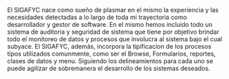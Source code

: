 El SIGAFYC nace como sueño de plasmar en el mismo la experiencia y las necesidades detectadas a lo largo de toda mi trayectoria como desarrollador y gestor de software. En el mismo hemos incluido todo un sistema de auditoria y seguridad de sistema que tiene por objetivo brindar todo el monitoreo de datos y procesos que involucra al sistema bajo el cual subyace. El SIGAFYC, además, incorpora la tipificacion de los procesos tipos utilizados comunmente, como ser el Browse, Formularios, reportes, clases de datos y menu. Siguiendo los delineamientos para cada uno se puede agilizar de sobremanera el desarrollo de los sistemas deseados.

